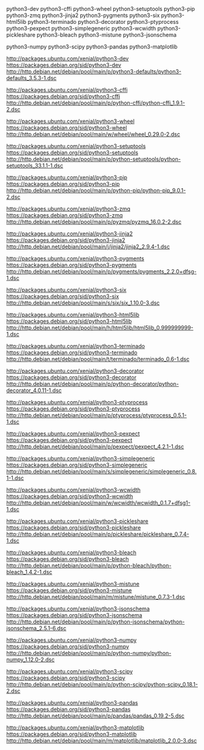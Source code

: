 python3-dev
python3-cffi
python3-wheel
python3-setuptools
python3-pip
python3-zmq
python3-jinja2
python3-pygments
python3-six
python3-html5lib
python3-terminado
python3-decorator
python3-ptyprocess
python3-pexpect
python3-simplegeneric
python3-wcwidth
python3-pickleshare
python3-bleach
python3-mistune
python3-jsonschema

python3-numpy
python3-scipy
python3-pandas
python3-matplotlib

http://packages.ubuntu.com/xenial/python3-dev
https://packages.debian.org/sid/python3-dev
http://http.debian.net/debian/pool/main/p/python3-defaults/python3-defaults_3.5.3-1.dsc

http://packages.ubuntu.com/xenial/python3-cffi
https://packages.debian.org/sid/python3-cffi
http://http.debian.net/debian/pool/main/p/python-cffi/python-cffi_1.9.1-2.dsc

http://packages.ubuntu.com/xenial/python3-wheel
https://packages.debian.org/sid/python3-wheel
http://http.debian.net/debian/pool/main/w/wheel/wheel_0.29.0-2.dsc

http://packages.ubuntu.com/xenial/python3-setuptools
https://packages.debian.org/sid/python3-setuptools
http://http.debian.net/debian/pool/main/p/python-setuptools/python-setuptools_33.1.1-1.dsc

http://packages.ubuntu.com/xenial/python3-pip
https://packages.debian.org/sid/python3-pip
http://http.debian.net/debian/pool/main/p/python-pip/python-pip_9.0.1-2.dsc

http://packages.ubuntu.com/xenial/python3-zmq
https://packages.debian.org/sid/python3-zmq
http://http.debian.net/debian/pool/main/p/pyzmq/pyzmq_16.0.2-2.dsc

http://packages.ubuntu.com/xenial/python3-jinja2
https://packages.debian.org/sid/python3-jinja2
http://http.debian.net/debian/pool/main/j/jinja2/jinja2_2.9.4-1.dsc

http://packages.ubuntu.com/xenial/python3-pygments
https://packages.debian.org/sid/python3-pygments
http://http.debian.net/debian/pool/main/p/pygments/pygments_2.2.0+dfsg-1.dsc

http://packages.ubuntu.com/xenial/python3-six
https://packages.debian.org/sid/python3-six
http://http.debian.net/debian/pool/main/s/six/six_1.10.0-3.dsc

http://packages.ubuntu.com/xenial/python3-html5lib
https://packages.debian.org/sid/python3-html5lib
http://http.debian.net/debian/pool/main/h/html5lib/html5lib_0.999999999-1.dsc

http://packages.ubuntu.com/xenial/python3-terminado
https://packages.debian.org/sid/python3-terminado
http://http.debian.net/debian/pool/main/t/terminado/terminado_0.6-1.dsc

http://packages.ubuntu.com/xenial/python3-decorator
https://packages.debian.org/sid/python3-decorator
http://http.debian.net/debian/pool/main/p/python-decorator/python-decorator_4.0.11-1.dsc

http://packages.ubuntu.com/xenial/python3-ptyprocess
https://packages.debian.org/sid/python3-ptyprocess
http://http.debian.net/debian/pool/main/p/ptyprocess/ptyprocess_0.5.1-1.dsc

http://packages.ubuntu.com/xenial/python3-pexpect
https://packages.debian.org/sid/python3-pexpect
http://http.debian.net/debian/pool/main/p/pexpect/pexpect_4.2.1-1.dsc

http://packages.ubuntu.com/xenial/python3-simplegeneric
https://packages.debian.org/sid/python3-simplegeneric
http://http.debian.net/debian/pool/main/s/simplegeneric/simplegeneric_0.8.1-1.dsc

http://packages.ubuntu.com/xenial/python3-wcwidth
https://packages.debian.org/sid/python3-wcwidth
http://http.debian.net/debian/pool/main/w/wcwidth/wcwidth_0.1.7+dfsg1-1.dsc

http://packages.ubuntu.com/xenial/python3-pickleshare
https://packages.debian.org/sid/python3-pickleshare
http://http.debian.net/debian/pool/main/p/pickleshare/pickleshare_0.7.4-1.dsc

http://packages.ubuntu.com/xenial/python3-bleach
https://packages.debian.org/sid/python3-bleach
http://http.debian.net/debian/pool/main/p/python-bleach/python-bleach_1.4.2-1.dsc

http://packages.ubuntu.com/xenial/python3-mistune
https://packages.debian.org/sid/python3-mistune
http://http.debian.net/debian/pool/main/m/mistune/mistune_0.7.3-1.dsc

http://packages.ubuntu.com/xenial/python3-jsonschema
https://packages.debian.org/sid/python3-jsonschema
http://http.debian.net/debian/pool/main/p/python-jsonschema/python-jsonschema_2.5.1-6.dsc

http://packages.ubuntu.com/xenial/python3-numpy
https://packages.debian.org/sid/python3-numpy
http://http.debian.net/debian/pool/main/p/python-numpy/python-numpy_1.12.0-2.dsc

http://packages.ubuntu.com/xenial/python3-scipy
https://packages.debian.org/sid/python3-scipy
http://http.debian.net/debian/pool/main/p/python-scipy/python-scipy_0.18.1-2.dsc

http://packages.ubuntu.com/xenial/python3-pandas
https://packages.debian.org/sid/python3-pandas
http://http.debian.net/debian/pool/main/p/pandas/pandas_0.19.2-5.dsc

http://packages.ubuntu.com/xenial/python3-matplotlib
https://packages.debian.org/sid/python3-matplotlib
http://http.debian.net/debian/pool/main/m/matplotlib/matplotlib_2.0.0-3.dsc
